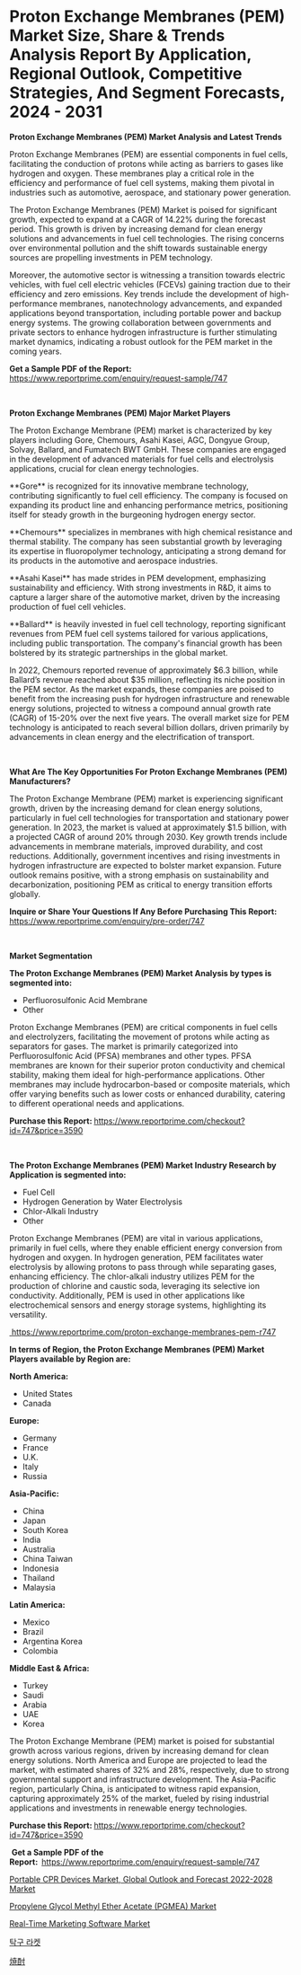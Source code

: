 <p><h1>Proton Exchange Membranes (PEM) Market Size, Share & Trends Analysis Report By Application, Regional Outlook, Competitive Strategies, And Segment Forecasts, 2024 - 2031</h1></p><p><strong>Proton Exchange Membranes (PEM) Market Analysis and Latest Trends</strong></p>
<p><p>Proton Exchange Membranes (PEM) are essential components in fuel cells, facilitating the conduction of protons while acting as barriers to gases like hydrogen and oxygen. These membranes play a critical role in the efficiency and performance of fuel cell systems, making them pivotal in industries such as automotive, aerospace, and stationary power generation.</p><p>The Proton Exchange Membranes (PEM) Market is poised for significant growth, expected to expand at a CAGR of 14.22% during the forecast period. This growth is driven by increasing demand for clean energy solutions and advancements in fuel cell technologies. The rising concerns over environmental pollution and the shift towards sustainable energy sources are propelling investments in PEM technology. </p><p>Moreover, the automotive sector is witnessing a transition towards electric vehicles, with fuel cell electric vehicles (FCEVs) gaining traction due to their efficiency and zero emissions. Key trends include the development of high-performance membranes, nanotechnology advancements, and expanded applications beyond transportation, including portable power and backup energy systems. The growing collaboration between governments and private sectors to enhance hydrogen infrastructure is further stimulating market dynamics, indicating a robust outlook for the PEM market in the coming years.</p></p>
<p><strong>Get a Sample PDF of the Report:&nbsp;</strong> <a href="https://www.reportprime.com/enquiry/request-sample/747">https://www.reportprime.com/enquiry/request-sample/747</a></p>
<p>&nbsp;</p>
<p><strong>Proton Exchange Membranes (PEM) Major Market Players</strong></p>
<p><p>The Proton Exchange Membrane (PEM) market is characterized by key players including Gore, Chemours, Asahi Kasei, AGC, Dongyue Group, Solvay, Ballard, and Fumatech BWT GmbH. These companies are engaged in the development of advanced materials for fuel cells and electrolysis applications, crucial for clean energy technologies.</p><p>**Gore** is recognized for its innovative membrane technology, contributing significantly to fuel cell efficiency. The company is focused on expanding its product line and enhancing performance metrics, positioning itself for steady growth in the burgeoning hydrogen energy sector.</p><p>**Chemours** specializes in membranes with high chemical resistance and thermal stability. The company has seen substantial growth by leveraging its expertise in fluoropolymer technology, anticipating a strong demand for its products in the automotive and aerospace industries.</p><p>**Asahi Kasei** has made strides in PEM development, emphasizing sustainability and efficiency. With strong investments in R&D, it aims to capture a larger share of the automotive market, driven by the increasing production of fuel cell vehicles.</p><p>**Ballard** is heavily invested in fuel cell technology, reporting significant revenues from PEM fuel cell systems tailored for various applications, including public transportation. The company's financial growth has been bolstered by its strategic partnerships in the global market.</p><p>In 2022, Chemours reported revenue of approximately $6.3 billion, while Ballard’s revenue reached about $35 million, reflecting its niche position in the PEM sector. As the market expands, these companies are poised to benefit from the increasing push for hydrogen infrastructure and renewable energy solutions, projected to witness a compound annual growth rate (CAGR) of 15-20% over the next five years. The overall market size for PEM technology is anticipated to reach several billion dollars, driven primarily by advancements in clean energy and the electrification of transport.</p></p>
<p>&nbsp;</p>
<p><strong>What Are The Key Opportunities For Proton Exchange Membranes (PEM) Manufacturers?</strong></p>
<p><p>The Proton Exchange Membrane (PEM) market is experiencing significant growth, driven by the increasing demand for clean energy solutions, particularly in fuel cell technologies for transportation and stationary power generation. In 2023, the market is valued at approximately $1.5 billion, with a projected CAGR of around 20% through 2030. Key growth trends include advancements in membrane materials, improved durability, and cost reductions. Additionally, government incentives and rising investments in hydrogen infrastructure are expected to bolster market expansion. Future outlook remains positive, with a strong emphasis on sustainability and decarbonization, positioning PEM as critical to energy transition efforts globally.</p></p>
<p><strong>Inquire or Share Your Questions If Any Before Purchasing This Report:</strong> <a href="https://www.reportprime.com/enquiry/pre-order/747">https://www.reportprime.com/enquiry/pre-order/747</a></p>
<p>&nbsp;</p>
<p><strong>Market Segmentation</strong></p>
<p><strong>The Proton Exchange Membranes (PEM) Market Analysis by types is segmented into:</strong></p>
<p><ul><li>Perfluorosulfonic Acid Membrane</li><li>Other</li></ul></p>
<p><p>Proton Exchange Membranes (PEM) are critical components in fuel cells and electrolyzers, facilitating the movement of protons while acting as separators for gases. The market is primarily categorized into Perfluorosulfonic Acid (PFSA) membranes and other types. PFSA membranes are known for their superior proton conductivity and chemical stability, making them ideal for high-performance applications. Other membranes may include hydrocarbon-based or composite materials, which offer varying benefits such as lower costs or enhanced durability, catering to different operational needs and applications.</p></p>
<p><strong>Purchase this Report:&nbsp;</strong><a href="https://www.reportprime.com/checkout?id=747&price=3590">https://www.reportprime.com/checkout?id=747&price=3590</a></p>
<p>&nbsp;</p>
<p><strong>The Proton Exchange Membranes (PEM) Market Industry Research by Application is segmented into:</strong></p>
<p><ul><li>Fuel Cell</li><li>Hydrogen Generation by Water Electrolysis</li><li>Chlor-Alkali Industry</li><li>Other</li></ul></p>
<p><p>Proton Exchange Membranes (PEM) are vital in various applications, primarily in fuel cells, where they enable efficient energy conversion from hydrogen and oxygen. In hydrogen generation, PEM facilitates water electrolysis by allowing protons to pass through while separating gases, enhancing efficiency. The chlor-alkali industry utilizes PEM for the production of chlorine and caustic soda, leveraging its selective ion conductivity. Additionally, PEM is used in other applications like electrochemical sensors and energy storage systems, highlighting its versatility.</p></p>
<p><a href="https://www.reportprime.com/proton-exchange-membranes-pem-r747">&nbsp;https://www.reportprime.com/proton-exchange-membranes-pem-r747</a></p>
<p><strong>In terms of Region, the Proton Exchange Membranes (PEM) Market Players available by Region are:</strong></p>
<p>
    <p> <strong> North America: </strong>
        <ul>
            <li>United States</li>
            <li>Canada</li>
        </ul>
        </p> 
    <p> <strong> Europe: </strong>
        <ul>
            <li>Germany</li>
            <li>France</li>
            <li>U.K.</li>
            <li>Italy</li>
            <li>Russia</li>
        </ul>
        </p> 
    <p> <strong> Asia-Pacific: </strong>
        <ul>
            <li>China</li>
            <li>Japan</li>
            <li>South Korea</li>
            <li>India</li>
            <li>Australia</li>
            <li>China Taiwan</li>
            <li>Indonesia</li>
            <li>Thailand</li>
            <li>Malaysia</li>
        </ul>
        </p> 
    <p> <strong> Latin America: </strong>
        <ul>
            <li>Mexico</li>
            <li>Brazil</li>
            <li>Argentina Korea</li>
            <li>Colombia</li>
        </ul>
        </p> 
    <p> <strong> Middle East & Africa: </strong>
        <ul>
            <li>Turkey</li>
            <li>Saudi</li>
            <li>Arabia</li>
            <li>UAE</li>
            <li>Korea</li>
        </ul>
    </p>
    </p>
<p><p>The Proton Exchange Membrane (PEM) market is poised for substantial growth across various regions, driven by increasing demand for clean energy solutions. North America and Europe are projected to lead the market, with estimated shares of 32% and 28%, respectively, due to strong governmental support and infrastructure development. The Asia-Pacific region, particularly China, is anticipated to witness rapid expansion, capturing approximately 25% of the market, fueled by rising industrial applications and investments in renewable energy technologies.</p></p>
<p><strong>Purchase this Report: </strong><a href="https://www.reportprime.com/checkout?id=747&price=3590">https://www.reportprime.com/checkout?id=747&price=3590</a></p>
<p>&nbsp;<strong>Get a Sample PDF of the Report:&nbsp;&nbsp;</strong><a href="https://www.reportprime.com/enquiry/request-sample/747">https://www.reportprime.com/enquiry/request-sample/747</a></p>
<p><strong></strong></p>
<p><p><a href="https://www.linkedin.com/pulse/portable-cpr-devices-market-global-outlook-forecast-2022-2028-segmentation-19s6f?trackingId=t1vNGCy3TsWqMEDOfmE36g%3D%3D">Portable CPR Devices Market, Global Outlook and Forecast 2022-2028 Market</a></p><p><a href="https://github.com/indrystar/Market-Research-Report-List-4/blob/main/propylene-glycol-methyl-ether-acetate-pgmea-market.md">Propylene Glycol Methyl Ether Acetate (PGMEA) Market</a></p><p><a href="https://issuu.com/reportprime-2/docs/real-time-marketing-software-market_31df67a5272091">Real-Time Marketing Software Market</a></p><p><a href="https://medium.com/@latoyanorton57/%ED%83%81%EA%B5%AC-%EB%9D%BC%EC%BC%93-%EC%8B%9C%EC%9E%A5%EC%9D%98-%EB%AF%B8%EB%9E%98-%EA%B8%80%EB%A1%9C%EB%B2%8C-%EC%8B%9C%EC%9E%A5-%EC%98%88%EC%B8%A1-%EB%B0%8F-%EC%8B%9C%EC%9E%A5-%EB%8F%99%ED%96%A5-2024-2031-674fddaa6ba4">탁구 라켓</a></p><p><a href="https://medium.com/@durgin521/%E3%82%B7%E3%83%A5%E3%83%AF%E3%82%B7%E3%83%A5%E3%83%AF%E5%BC%B7%E3%81%84%E7%84%BC%E9%85%8E%E5%B8%82%E5%A0%B4%E3%82%BB%E3%82%AF%E3%82%BF%E3%83%BC-%E5%B8%82%E5%A0%B4%E5%88%86%E6%9E%90%E3%81%A82031%E5%B9%B4%E3%81%BE%E3%81%A7%E3%81%AE%E6%88%90%E9%95%B7%E4%BA%88%E6%B8%AC-7daba776c62d">焼酎</a></p></p>